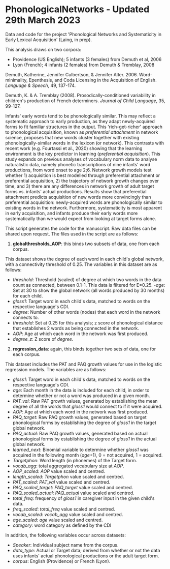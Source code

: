 # PhonologicalNetworks - Updated 29th March 2023

Data and code for the project 'Phonological Networks and Systematicity in Early Lexical Acquisition' (Laing, in prep).

This analysis draws on two corpora:

- Providence (US English); 5 infants (3 females) from Demuth et al, 2006
- Lyon (French); 4 infants (2 females) from Demuth & Tremblay, 2008

Demuth, Katherine, Jennifer Culbertson, & Jennifer Alter. 2006. Word-minimality, Epenthesis, and Coda Licensing in the Acquisition of English. *Language & Speech*, 49, 137-174.

Demuth, K. & A. Tremblay (2008). Prosodically-conditioned variability in children's production of French determiners. *Journal of Child Language*, 35, 99-127.

Infants' early words tend to be phonologically similar. This may reflect a systematic approach to early production, as they adapt newly-acquired forms to fit familiar structures in the output. This 'rich-get-richer' approach to phonological acquisition, known as *preferential attachment* in network science, proposes that new words cluster together with existing phonologically-similar words in the lexicon (or network). This contrasts with recent work (e.g. Fourtassi et al., 2020) showing that the learning environment is the key predictor in learning (*preferential acquisition*). This study expands on previous analyses of vocabulary norm data to analyse naturalistic data, namely phonetic transcriptions of nine infants' word productions, from word onset to age 2;6. Network growth models test whether 1) acquisition is best modelled through preferential attachment or preferential acquisition, 2) the trajectory of network growth changes over time, and 3) there are any differences in network growth of adult target forms vs. infants' actual productions. Results show that preferential attachment predicts acquisition of new words more convincingly than preferential acquisition: newly-acquired words are phonologically similar to existing words in the network. Furthermore, systematicity is most apparent in early acquisition, and infants produce their early words more systematically than we would expect from looking at target forms alone.

This script generates the code for the manuscript. Raw data files can be shared upon request. The files used in the script are as follows:

1. **globalthresholds_AOP**: this binds two subsets of data, one from each corpus.

This dataset shows the degree of each word in each child's global network, with a connectivity threshold of 0.25. 
The variables in this dataset are as follows:

- *threshold*: Threshold (scaled) of degree at which two words in the data count as connected, between 0.1-1. This data is filtered for E=0.25.
-*age*: Set at 30 to show the global network (all words produced by 30 months) for each child.
- *gloss1*: Target word in each child's data, matched to words on the respective language's CDI.
- *degree*: Number of other words (nodes) that each word in the network connects to.
- *threshold*: Set at 0.25 for this analysis; z score of phonological distance that establishes 2 words as being connected in the network.
- *AOP*: Age at which each word in the network was first produced.
- *degree_z*: Z score of *degree*.


2. **regression_data**: again, this binds together two sets of data, one for each corpus.

This dataset includes the PAT and PAQ growth values for use in the logistic regression models. The variables are as follows:

- *gloss1*: Target word in each child's data, matched to words on the respective language's CDI.
- *age*: Each month in the data is included for each child, in order to determine whether or not a word was produced in a given month.
- *PAT_val*: Raw PAT growth values, generated by establishing the mean degree of all the words that *gloss1* would connect to if it were acquired.
- *AOP*: Age at which each word in the network was first produced.
- *PAQ_target*: Raw PAQ growth values, generated based on target phonological forms by establishing the degree of *gloss1* in the target global network.
- *PAQ_actual*: Raw PAQ growth values, generated based on actual phonological forms by establishing the degree of *gloss1* in the actual global network.
- *learned_next*: Binomial variable to determine whether *gloss1* was acquired in the following month (*age*+1), 0 = not acquired, 1 = acquired.
- *Targetphon*: Word length (in phonemes) of the Target form.
- *vocab_agg*: total aggregated vocabulary size at *AOP*.
- *AOP_scaled*: *AOP* value scaled and centred.
- *length_scaled*: *Targetphon* value scaled and centred.
- *PAT_scaled*: *PAT_val* value scaled and centred.
- *PAQ_scaled_target*: *PAQ_target* value scaled and centred.
- *PAQ_scaled_actual*: *PAQ_actual* value scaled and centred.
- *total_freq*: frequency of *gloss1* in caregiver input in the given child's data.
- *freq_scaled*: *total_freq* value scaled and centred.
- *vocab_scaled*: *vocab_agg* value scaled and centred.
- *age_scaled*: *age* value scaled and centred.
- *category*: word category as defined by the CDI

In addition, the following variables occur across datasets:

- *Speaker*: Individual subject name from the corpus.
- *data_type*: Actual or Target data; derived from whether or not the data uses infants' actual phonological productions or the adult target form.
- *corpus*: English (Providence) or French (Lyon).
